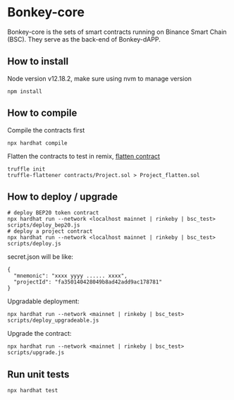 # Bonkey-core

Bonkey-core is the sets of smart contracts running on Binance Smart Chain (BSC). They serve as the back-end of Bonkey-dAPP.

## How to install

Node version v12.18.2, make sure using nvm to manage version

```
npm install
```

## How to compile

Compile the contracts first

```
npx hardhat compile
```

Flatten the contracts to test in remix,
[flatten contract](https://www.sitepoint.com/flattening-contracts-debugging-remix/)

```
truffle init
truffle-flattener contracts/Project.sol > Project_flatten.sol
```

## How to deploy / upgrade

```
# deploy BEP20 token contract
npx hardhat run --network <localhost mainnet | rinkeby | bsc_test> scripts/deploy_bep20.js
# deploy a project contract
npx hardhat run --network <localhost mainnet | rinkeby | bsc_test> scripts/deploy.js
```

secret.json will be like:

```
{
  "mnemonic": "xxxx yyyy ...... xxxx",
  "projectId": "fa350140428049b8ad42add9ac178781"
}

```

Upgradable deployment:

```
npx hardhat run --network <mainnet | rinkeby | bsc_test> scripts/deploy_upgradeable.js
```

Upgrade the contract:

```
npx hardhat run --network <mainnet | rinkeby | bsc_test> scripts/upgrade.js
```

## Run unit tests

```
npx hardhat test
```
